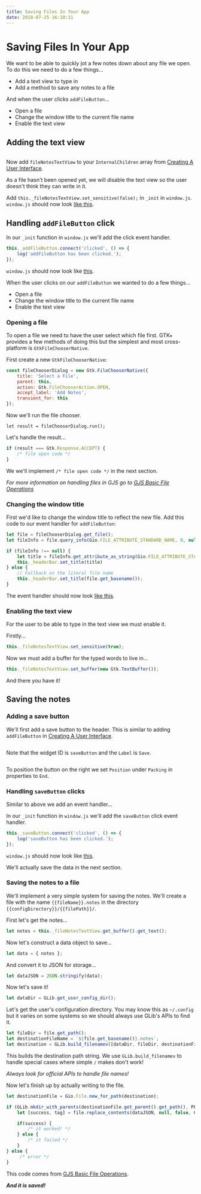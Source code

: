 ```yaml
---
title: Saving Files In Your App
date: 2018-07-25 16:10:11
---
```

# Saving Files In Your App

We want to be able to quickly jot a few notes down about any file we open. To do this we need to do a few things...

- Add a text view to type in
- Add a method to save any notes to a file

And when the user clicks `addFileButton`...

- Open a file
- Change the window title to the current file name
- Enable the text view

## Adding the text view

<img :src="$withBase('/assets/img/writing-notes-step-1.png')" />

Now add `fileNotesTextView` to your `InternalChildren` array from [Creating A User Interface](./00-creating-user-interface.md).

As a file hasn't been opened yet, we will disable the text view so the user doesn't think they can write in it.

Add `this._fileNotesTextView.set_sensitive(false);` in `_init` in `window.js`.  `window.js` should now look [like this]().

## Handling `addFileButton` click

In our `_init` function in `window.js` we'll add the click event handler.

```js
this._addFileButton.connect('clicked', () => {
    log('addFileButton has been clicked.');
});
```

`window.js` should now look like [this]().

 When the user clicks on our `addFileButton` we wanted to do a few things...
 - Open a file
 - Change the window title to the current file name
- Enable the text view

### Opening a file

To open a file we need to have the user select which file first. GTK+ provides a few methods of doing this but the simplest and most cross-platform is `GtkFileChooserNative`.

First create a new `GtkFileChooserNative`:

```js
const fileChooserDialog = new Gtk.FileChooserNative({
    title: 'Select a File',
    parent: this,
    action: Gtk.FileChooserAction.OPEN,
    accept_label: 'Add Notes',
    transient_for: this
});
```

Now we'll run the file chooser.

`let result = fileChooserDialog.run();`

Let's handle the result...

```js
if (result === Gtk.Response.ACCEPT) {
    /* file open code */
}
```

We we'll implement `/* file open code */` in the next section.

*For more information on handling files in GJS go to [GJS Basic File Operations]()*

### Changing the window title

First we'd like to change the window title to reflect the new file. Add this code to our event handler for `addFileButton`: 

```js
let file = fileChooserDialog.get_file();
let fileInfo = file.query_info(Gio.FILE_ATTRIBUTE_STANDARD_NAME, 0, null);

if (fileInfo !== null) {
    let title = fileInfo.get_attribute_as_string(Gio.FILE_ATTRIBUTE_STANDARD_NAME);
    this._headerBar.set_title(title)
} else {
    // Fallback on the literal file name
    this._headerBar.set_title(file.get_basename());
}
```

The event handler should now look [like this]().

### Enabling the text view

For the user to be able to type in the text view we must enable it.

Firstly...

```js
this._fileNotesTextView.set_sensitive(true);
```

Now we must add a buffer for the typed words to live in...

```js
this._fileNotesTextView.set_buffer(new Gtk.TextBuffer());
```

And there you have it!

## Saving the notes

### Adding a save button

We'll first add a save button to the header. This is similar to adding `addFileButton` in [Creating A User Interface](./00-creating-user-interface.md).

<img :src="$withBase('/assets/img/writing-notes-step-2.png')" />

Note that the widget ID is `saveButton` and the `Label` is `Save`.

<img :src="$withBase('/assets/img/writing-notes-step-3.png')" />

To position the button on the right we set `Position` under `Packing` in properties to `End`.


### Handling `saveButton` clicks

Similar to above we add an event handler...

In our `_init` function in `window.js` we'll add the `saveButton` click event handler.

```js
this._saveButton.connect('clicked', () => {
    log('saveButton has been clicked.');
});
```

`window.js` should now look like [this]().

We'll actually save the data in the next section.

### Saving the notes to a file

We'll implement a very simple system for saving the notes. We'll create a file with the name `{{fileName}}.notes` in the directory
`{{configDirectory}}/{{filePath}}/`.

First let's get the notes...

```js
let notes = this._fileNotesTextView.get_buffer().get_text();
```

Now let's construct a data object to save...

```js
let data = { notes };
```

And convert it to JSON for storage...

```js
let dataJSON = JSON.stringify(data);
```

Now let's save it!

```js
let dataDir = GLib.get_user_config_dir();
```

Let's get the user's configuration directory. You may know this as `~/.config` but it varies on some systems so we should always use GLib's APIs to find it.

```js
let fileDir = file.get_path();
let destinationFileName = `${file.get_basename()}.notes`;
let destination = GLib.build_filenamev([dataDir, fileDir, destinationFileName]);
```

This builds the destination path string. We use `GLib.build_filenamev` to handle special cases where simple `/` makes don't work!

*Always look for official APIs to handle file names!*

Now let's finish up by actually writing to the file.

```js
let destinationFile = Gio.File.new_for_path(destination);

if (GLib.mkdir_with_parents(destinationFile.get_parent().get_path(), PERMISSIONS_MODE) === 0) {
    let [success, tag] = file.replace_contents(dataJSON, null, false, Gio.FileCreateFlags.REPLACE_DESTINATION, null);

    if(success) {
        /* it worked! */
    } else {
        /* it failed */
    }
} else {
     /* error */
}
```

This code comes from [GJS Basic File Operations]().

***And it is saved!***


